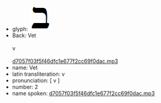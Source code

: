 - glyph: ![2fb2282b6e1b272671451b27dbabeca7.png](14.png)
- Back: Vet<br /><br />v<br /><br />[d7057f03f5f46dfc1e677f2cc69f0dac.mp3](23.mp3)
- name: Vet<br />
- latin transliteration: v<br />
- pronunciation: [ v ]<br />
- number: 2<br />
- name spoken: [d7057f03f5f46dfc1e677f2cc69f0dac.mp3](23.mp3)